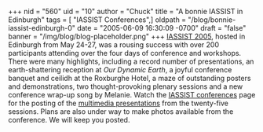 +++
nid = "560"
uid = "10"
author = "Chuck"
title = "A bonnie IASSIST in Edinburgh"
tags = [ "IASSIST Conferences",]
oldpath = "/blog/bonnie-iassist-edinburgh-0"
date = "2005-06-09 16:30:09 -0700"
draft = "false"
banner = "/img/blog/blog-placeholder.png"
+++
[IASSIST 2005](http://datalib.ed.ac.uk/iassist/index.shtml), hosted in
Edinburgh from May 24-27, was a rousing success with over 200
participants attending over the four days of conference and workshops.
There were many highlights, including a record number of presentations,
an earth-shattering reception at *Our Dynamic Earth*, a joyful
conference banquet and ceilidh at the Roxburghe Hotel, a maze of
outstanding posters and demonstrations, two thought-provoking plenary
sessions and a new conference wrap-up song by Melanie. Watch the
[IASSIST conferences](http://www.iassistdata.org/conferences/) page for
the posting of the [multimedia
presentations](http://www.iassistdata.org/conferences/2005/presentations/)
from the twenty-five sessions. Plans are also under way to make photos
available from the conference. We will keep you posted.

